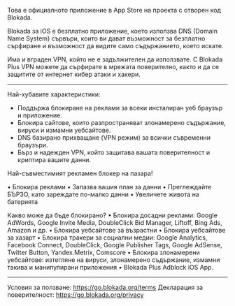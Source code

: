 Това е официалното приложение в App Store на проекта с отворен код Blokada.

Blokada за iOS е безплатно приложение, което използва DNS (Domain Name System) сървъри, които ви дават възможност за безплатно сърфиране и възможност да видите само съдържанието, което искате.

Има и вграден VPN, който не е задължителен да използвате. С Blokada Plus VPN можете да сърфирате в мрежата поверително, както и да се защитите от интернет кибер атаки и хакери.

----

Най-хубавите характеристики:

- Поддържа блокиране на реклами за всеки инсталиран уеб браузър и приложение.
- Блокира сайтове, които разпространяват злонамерено съдържание, вируси и измамни уебсайтове.
- DNS базирано прихващане (VPN режим) за всички съвременни браузъри.
- Бърз и надежден VPN, който защитава вашата поверителност и криптира вашите данни.

Най-съвместимият рекламен блокер на пазара!

• Блокира реклами • Запазва вашия план за данни • Преглеждайте БЪРЗО, като зареждате по-малко данни • Увеличете живота на батерията

Какво може да бъде блокирано? • Блокира досадни реклами: Google AdWords, Google Invite Media, DoubleClick Bid Manager, Liftoff, Bing Ads, Amazon и др. • Блокира уебсайтове за възрастни • Блокира уебсайтове за хазарт • Блокира тракери за социални медии: Google Analytics, Facebook Connect, DoubleClick, Google Publisher Tags, Google AdSense, Twitter Button, Yandex.Metrix, Comscore • Блокира злонамерени уебсайтове: изтегляне на вируси, злонамерено съдържание, измамни такива и манипулирани приложения • Blokada Plus Adblock iOS App.

----

Условия за ползване: https://go.blokada.org/terms Декларация за поверителност: https://go.blokada.org/privacy
